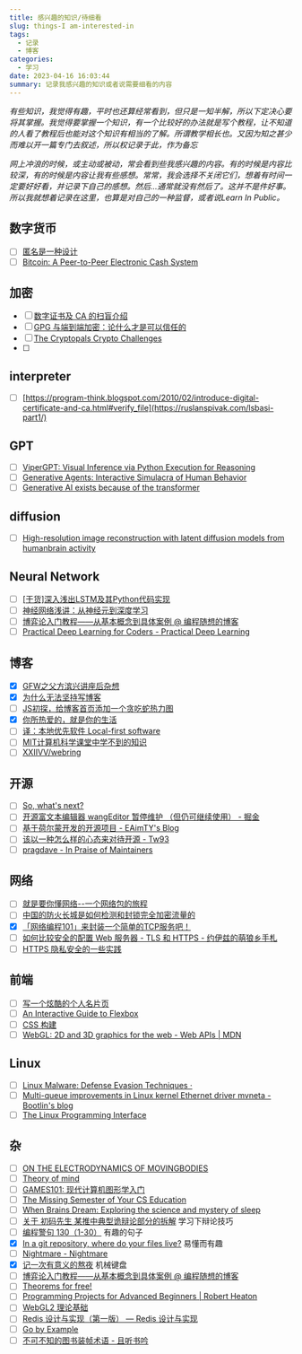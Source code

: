 ```yaml
---
title: 感兴趣的知识/待细看
slug: things-I am-interested-in
tags:
  - 记录
  - 博客
categories:
  - 学习
date: 2023-04-16 16:03:44
summary: 记录我感兴趣的知识或者说需要细看的内容
---
```

*有些知识，我觉得有趣，平时也还算经常看到，但只是一知半解，所以下定决心要将其掌握。我觉得要掌握一个知识，有一个比较好的办法就是写个教程，让不知道的人看了教程后也能对这个知识有相当的了解。所谓教学相长也。又因为知之甚少而难以开一篇专门去叙述，所以权记录于此，作为备忘*

*网上冲浪的时候，或主动或被动，常会看到些我感兴趣的内容。有的时候是内容比较深，有的时候是内容让我有些感想。常常，我会选择不关闭它们，想着有时间一定要好好看，并记录下自己的感想。然后...通常就没有然后了。这并不是件好事。所以我就想着记录在这里，也算是对自己的一种监督，或者说Learn In Public。*

## 数字货币
- [ ] [匿名是一种设计](https://mp.weixin.qq.com/s/wEzbgXh1BDxYjz-xkHs0Gg)
- [ ] [Bitcoin: A Peer-to-Peer Electronic Cash System](https://bitcoin.org/bitcoin.pdf)

## 加密
- [ ] [数字证书及 CA 的扫盲介绍](https://program-think.blogspot.com/2010/02/introduce-digital-certificate-and-ca.html#verify_file)
- [ ] [GPG 与端到端加密：论什么才是可以信任的](https://jysperm.me/2017/09/gpg-and-e2ee/)
- [ ] [The Cryptopals Crypto Challenges](https://cryptopals.com/)
- [ ] 

## interpreter
- [ ] [https://program-think.blogspot.com/2010/02/introduce-digital-certificate-and-ca.html#verify_file](https://ruslanspivak.com/lsbasi-part1/)

## GPT
- [ ] [ViperGPT: Visual Inference via Python Execution for Reasoning](https://viper.cs.columbia.edu/)
- [ ] [Generative Agents: Interactive Simulacra of Human Behavior](https://arxiv.org/abs/2304.03442)
- [ ] [Generative AI exists because of the transformer](https://ig.ft.com/generative-ai/)

## diffusion
- [ ] [High-resolution image reconstruction with latent diffusion models from humanbrain activity](https://www.biorxiv.org/content/10.1101/2022.11.18.517004v2.full.pdf)

## Neural Network
- [ ] [[干货]深入浅出LSTM及其Python代码实现](https://zhuanlan.zhihu.com/p/104475016)
- [ ] [神经网络浅讲：从神经元到深度学习](https://www.cnblogs.com/subconscious/p/5058741.html)
- [ ] [博弈论入门教程——从基本概念到具体案例 @ 编程随想的博客](https://program-think.blogspot.com/2020/11/Game-Theory.html)
- [ ] [Practical Deep Learning for Coders - Practical Deep Learning](https://course.fast.ai/)

## 博客
- [x] [GFW之父方滨兴讲座后杂想](https://luolei.org/gfw/)
- [x] [为什么无法坚持写博客](https://lutaonan.com/blog/reason-why-your-blog-is-not-alive/)
- [ ] [JS初探，给博客首页添加一个贪吃蛇热力图](https://yzyyz.top/archives/js_snake.html)
- [x] [你所热爱的，就是你的生活](https://plumz.me/archives/12906/)
- [ ] [译：本地优先软件 Local-first software](https://www.zxch3n.com/local-first/)
- [ ] [MIT计算机科学课堂中学不到的知识](https://densecollections.top/posts/4074/)
- [ ] [XXIIVV/webring](https://github.com/XXIIVV/webring)

## 开源
- [ ] [So, what's next?](https://github.com/zloirock/core-js/blob/master/docs/2023-02-14-so-whats-next.md)
- [ ] [开源富文本编辑器 wangEditor 暂停维护 （但仍可继续使用） - 掘金](https://juejin.cn/post/7272735633458413602)
- [ ] [基于荷尔蒙开发的开源项目 - EAimTY's Blog](https://www.eaimty.com/2023/opensource-project-based-on-hormone/)
- [ ] [该以一种怎么样的心态来对待开源 - Tw93](https://tw93.fun/2023-09-18/open.html)
- [ ] [pragdave - In Praise of Maintainers](https://pragdave.me/thoughts/active/2023-09-21-in-praise-of-maintainers.html)

## 网络
- [ ] [就是要你懂网络--一个网络包的旅程](https://plantegg.github.io/2019/05/15/%E5%B0%B1%E6%98%AF%E8%A6%81%E4%BD%A0%E6%87%82%E7%BD%91%E7%BB%9C--%E4%B8%80%E4%B8%AA%E7%BD%91%E7%BB%9C%E5%8C%85%E7%9A%84%E6%97%85%E7%A8%8B/)
- [ ] [中国的防火长城是如何检测和封锁完全加密流量的](https://gfw.report/publications/usenixsecurity23/zh/)
- [x] [「网络编程101」来封装一个简单的TCP服务吧！](https://www.iserica.com/posts/network101-socket-function-wrappers/)
- [ ] [如何比较安全的配置 Web 服务器 - TLS 和 HTTPS - 约伊兹的萌狼乡手札](https://blog.yoitsu.moe/security/web_server_configuration_0.html)
- [ ] [HTTPS 隐私安全的一些实践](https://blog.laisky.com/p/https-in-action/)

## 前端
- [ ] [写一个炫酷的个人名片页](https://xlog.daidr.me/card-page)
- [ ] [An Interactive Guide to Flexbox](https://www.joshwcomeau.com/css/interactive-guide-to-flexbox/)
- [ ] [CSS 构建](https://developer.mozilla.org/zh-CN/docs/Learn/CSS/Building_blocks)
- [ ] [WebGL: 2D and 3D graphics for the web - Web APIs | MDN](https://developer.mozilla.org/en-US/docs/Web/API/WebGL_API)

## Linux 
- [ ] [Linux Malware: Defense Evasion Techniques ·](https://mutur4.github.io/posts/linux-malware-development/edr/)
- [ ] [Multi-queue improvements in Linux kernel Ethernet driver mvneta - Bootlin's blog](https://bootlin.com/blog/multi-queue-improvements-in-linux-kernel-ethernet-mvneta/)
- [ ] [The Linux Programming Interface](https://man7.org/tlpi/)

## 杂
- [ ] [ON THE ELECTRODYNAMICS OF MOVINGBODIES](https://www.physics.umd.edu/courses/Phys606/spring_2011/einstein_electrodynamics_of_moving_bodies.pdf)
- [ ] [Theory of mind](https://en.wikipedia.org/wiki/Theory_of_mind)
- [ ] [GAMES101: 现代计算机图形学入门](https://sites.cs.ucsb.edu/~lingqi/teaching/games101.html)
- [ ] [The Missing Semester of Your CS Education](https://missing-semester-cn.github.io/)
- [ ] [When Brains Dream: Exploring the science and mystery of sleep](https://www.amazon.com/When-Brains-Dream-Exploring-Science/dp/1324002832)
- [ ] [关于 初码先生 某推中典型诡辩论部分的拆解](https://www.kivinsae.com/2023/05/17/2023-05-17-no_sophism/) 
  学习下辩论技巧
- [ ] [编程警句 130（1-30）](https://seuite.github.io/blog/2019-04/%E7%BC%96%E7%A8%8B%E8%AD%A6%E5%8F%A5-1301-30/) 有趣的句子
- [x] [In a git repository, where do your files live?](https://jvns.ca/blog/2023/09/14/in-a-git-repository--where-do-your-files-live-/) 易懂而有趣
- [ ] [Nightmare - Nightmare](https://guyinatuxedo.github.io/index.html)
- [x] [记一次有意义的熬夜](https://freemind.pluskid.org/electronics/5x12-keyboard-debugging2/) 机械键盘
- [ ] [博弈论入门教程——从基本概念到具体案例 @ 编程随想的博客](https://program-think.blogspot.com/2020/11/Game-Theory.html)
- [ ] [Theorems for free! ](https://dl.acm.org/doi/pdf/10.1145/99370.99404)
- [ ] [Programming Projects for Advanced Beginners | Robert Heaton](https://robertheaton.com/2018/12/08/programming-projects-for-advanced-beginners/)
- [ ] [WebGL2 理论基础](https://webgl2fundamentals.org/webgl/lessons/zh_cn/)
- [ ] [Redis 设计与实现（第一版） — Redis 设计与实现](https://redisbook.readthedocs.io/en/latest/)
- [ ] [Go by Example](https://gobyexample.com/)
- [ ] [不可不知的图书装帧术语 - 且听书吟](https://yufan.me/basic-terms-in-book-binding/)